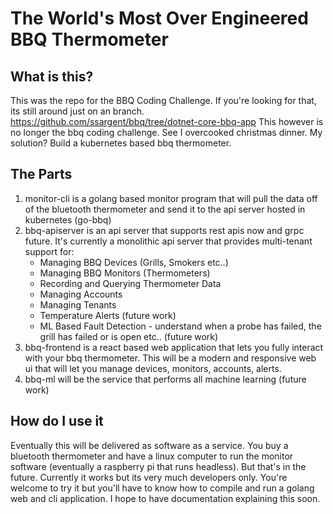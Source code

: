 
# The World's Most Over Engineered BBQ Thermometer

  

## What is this?

  

This was the repo for the BBQ Coding Challenge. If you're looking for that, its still around just on an branch. https://github.com/ssargent/bbq/tree/dotnet-core-bbq-app This however is no longer the bbq coding challenge. See I overcooked christmas dinner. My solution? Build a kubernetes based bbq thermometer.

## The Parts

 1. monitor-cli is a golang based monitor program that will pull the data off of the bluetooth thermometer and send it to the api server hosted in kubernetes (go-bbq)
 2. bbq-apiserver is an api server that supports rest apis now and grpc future.  It's currently a monolithic api server that provides multi-tenant support for: 
	 - Managing BBQ Devices (Grills, Smokers etc..) 
	 - Managing BBQ Monitors (Thermometers)
	 - Recording and Querying Thermometer Data 
	 - Managing Accounts
	 - Managing Tenants
	 - Temperature Alerts (future work)
	 - ML Based Fault Detection - understand when a probe has failed, the grill has failed or is open etc.. (future work)
 3. bbq-frontend is a react based web application that lets you fully interact with your bbq thermometer.  This will be a modern and responsive web ui that will let you manage devices, monitors, accounts, alerts.
 4. bbq-ml will be the service that performs all machine learning (future work)
## How do I use it
Eventually this will be delivered as software as a service.  You buy a bluetooth thermometer and have a linux computer to run the monitor software (eventually a raspberry pi that runs headless).  But that's in the future.  Currently it works but its very much developers only.  You're welcome to try it but you'll have to know how to compile and run a golang web and cli application.  I hope to have documentation explaining this soon.
